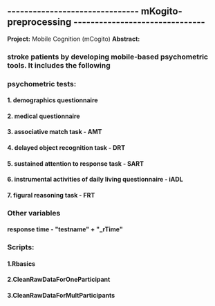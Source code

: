 ## ------------------------------- mKogito-preprocessing ------------------------------- ### 
**Project:** Mobile Cognition (mCogito) 
**Abstract:** 

### stroke patients by developing mobile-based psychometric tools. It includes the following 
### psychometric tests:

#### 1. demographics questionnaire
#### 2. medical questionnaire
#### 3. associative match task - AMT
#### 4. delayed object recognition task - DRT
#### 5. sustained attention to response task - SART
#### 6. instrumental activities of daily living questionnaire - iADL 
#### 7. figural reasoning task - FRT 

### Other variables 
#### response time - "testname" + "_rTime"
  
### Scripts: 
#### 1.Rbasics
#### 2.CleanRawDataForOneParticipant
#### 3.CleanRawDataForMultParticipants


